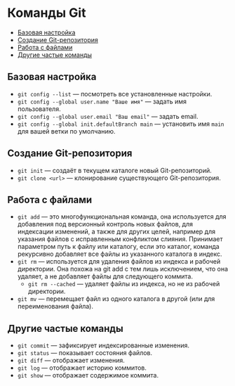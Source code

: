 # Команды Git

- [Базовая настройка](#базовая-настройка)
- [Создание Git-репозитория](#создание-git-репозитория)
- [Работа с файлами](#работа-с-файлами)
- [Другие частые команды](#другие-частые-команды)

## Базовая настройка

- `git config --list` — посмотреть все установленные настройки.
- `git config --global user.name "Ваше имя"` — задать имя пользователя.
- `git config --global user.email "Ваш email"` — задать email.
- `git config --global init.defaultBranch main` — установить имя `main` для вашей ветки по умолчанию.

## Создание Git-репозитория

- `git init` — создаёт в текущем каталоге новый Git-репозиторий.
- `git clone <url>` — клонирование существующего Git-репозитория.

## Работа с файлами

- `git add` — это многофункциональная команда, она используется для добавления под версионный контроль новых файлов, для индексации изменений, а также для других целей, например для указания файлов с исправленным конфликтом слияния. Принимает параметром путь к файлу или каталогу, если это каталог, команда рекурсивно добавляет все файлы из указанного каталога в индекс.
- `git rm` — используется для удаления файлов из индекса и рабочей директории. Она похожа на git add с тем лишь исключением, что она удаляет, а не добавляет файлы для следующего коммита.
    - `git rm --cached` — удаляет файлы из индекса, но не из рабочей директории.
- `git mv` — перемещает файл из одного каталога в другой (или для переименования файла).

## Другие частые команды

- `git commit` — зафиксирует индексированные изменения.
- `git status` — показывает состояния файлов.
- `git diff` — отображает изменения.
- `git log` — отображает историю коммитов.
- `git show` — отображает содержимое коммита. 
